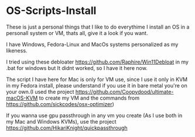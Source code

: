 # OS-Scripts-Install
These is just a personal things that I like to do everythime I install an OS in a personall system or VM, thats all, give it a look if you want.

I have Windows, Fedora-Linux and MacOs systems personalized as my likeness.

I tried using these debloater https://github.com/Raphire/Win11Debloat in my .bat for windows but It didnt worked, so I have it here now.

The script I have here for Mac is only for VM use, since I use it only in KVM in my Fedora install, please understand if you use it in bare metal you're on your own.(I used the project https://github.com/Coopydood/ultimate-macOS-KVM to create my VM and the commands from https://github.com/sickcodes/osx-optimizer)

If you wanna use gpu passthrough in any vm you create (As I use both in my Mac and Windows KVMs), use the project https://github.com/HikariKnight/quickpassthrough
